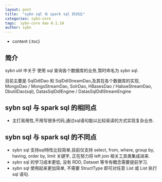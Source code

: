 ```yaml
---
layout: post
title:  "sybn sql 与 spark sql 的对比"
categories: sybn-core
tags:  sybn-core dao 0.1.10
author: sybn
---
```


* content
{:toc}

## 简介
sybn util 中关于 使用 sql 查询各个数据库的业务,暂时命名为 sybn sql.

目前主要是 SqlDdlDao 和 SqlDdlStreamDao,及其在各个数据库的实现, MongoDao / MongoStreamDao, SolrDao, HBasesDao / HabseStreamDao, DbutilDao(sql), DatasSqlDdlEngine / DatasSqlDdlStreamEngine



## sybn sql 与 spark sql 的相同点
- 主打易用性,不用写很多代码,通过sql语句能以比较易读的方式实现复杂业务.

## sybn sql 与 spark sql 的不同点
- sybn sql 支持sql特性比较简单,目前仅支持 select, from, where, group by, having, order by, limit 关键字, 正在努力将 left join 相关工具类集成进来.
- sybn sql 的学习成本更低, 没有 RDD, Dataset 等专有概念需要提前学习.
- sybn sql 使用起来更加简单, 不需要 StructType 即可对任意 List<Map> 或 List<JavaBean> 执行 sql 语句.


